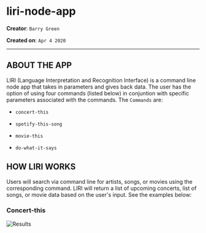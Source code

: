 # liri-node-app
**Creator**: `Barry Green`

**Created on**: `Apr 4 2020`
- - -

## ABOUT THE APP
  LIRI (Language Interpretation and Recognition Interface) is a command line node app that takes in parameters and gives back data. The user has the option of using four commands (listed below) in conjuntion with specific parameters associated with the commands. The  `Commands` are:

   * `concert-this`

   * `spotify-this-song`

   * `movie-this`

   * `do-what-it-says`

   ## HOW LIRI WORKS

   Users will search via command line for artists, songs, or movies using the corresponding command. LIRI will return a list of upcoming concerts, list of songs, or movie data based on the user's input. See the examples below:

   ### Concert-this

   ![Results](/screenshots/concert_this.PNG)
